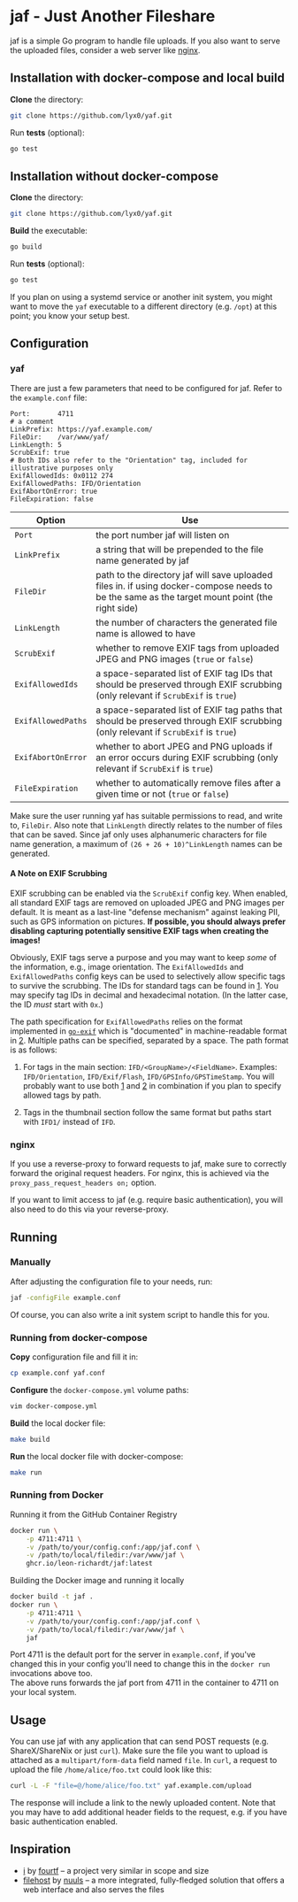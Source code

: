 # jaf - Just Another Fileshare
jaf is a simple Go program to handle file uploads.
If you also want to serve the uploaded files, consider a web server like [nginx](https://nginx.org/en/).

## Installation with docker-compose and local build
**Clone** the directory:
```bash
git clone https://github.com/lyx0/yaf.git
```
Run **tests** (optional):
```bash
go test
```

## Installation without docker-compose
**Clone** the directory:
```bash
git clone https://github.com/lyx0/yaf.git
```
**Build** the executable:
```bash
go build
```
Run **tests** (optional):
```bash
go test
```

If you plan on using a systemd service or another init system, you might want to move the `yaf` executable to a different directory (e.g. `/opt`) at this point; you know your setup best.

## Configuration
### yaf
There are just a few parameters that need to be configured for jaf.
Refer to the `example.conf` file:
```
Port:       4711
# a comment
LinkPrefix: https://yaf.example.com/
FileDir:    /var/www/yaf/
LinkLength: 5
ScrubExif: true
# Both IDs also refer to the "Orientation" tag, included for illustrative purposes only
ExifAllowedIds: 0x0112 274
ExifAllowedPaths: IFD/Orientation
ExifAbortOnError: true
FileExpiration: false
```

Option             | Use
------------------ | -------------------------------------------------------------------
`Port`             | the port number jaf will listen on
`LinkPrefix`       | a string that will be prepended to the file name generated by jaf
`FileDir`          | path to the directory jaf will save uploaded files in. if using docker-compose needs to be the same as the target mount point (the right side)
`LinkLength`       | the number of characters the generated file name is allowed to have
`ScrubExif`        | whether to remove EXIF tags from uploaded JPEG and PNG images (`true` or `false`)
`ExifAllowedIds`   | a space-separated list of EXIF tag IDs that should be preserved through EXIF scrubbing (only relevant if `ScrubExif` is `true`)
`ExifAllowedPaths` | a space-separated list of EXIF tag paths that should be preserved through EXIF scrubbing (only relevant if `ScrubExif` is `true`)
`ExifAbortOnError` | whether to abort JPEG and PNG uploads if an error occurs during EXIF scrubbing (only relevant if `ScrubExif` is `true`)
`FileExpiration`   | whether to automatically remove files after a given time or not (`true` or `false`)


Make sure the user running yaf has suitable permissions to read, and write to, `FileDir`.
Also note that `LinkLength` directly relates to the number of files that can be saved.
Since jaf only uses alphanumeric characters for file name generation, a maximum of `(26 + 26 + 10)^LinkLength` names can be generated.

#### A Note on EXIF Scrubbing
EXIF scrubbing can be enabled via the `ScrubExif` config key.
When enabled, all standard EXIF tags are removed on uploaded JPEG and PNG images per default.
It is meant as a last-line "defense mechanism" against leaking PII, such as GPS information on pictures.
**If possible, you should always prefer disabling capturing potentially sensitive EXIF tags when creating the images!**

Obviously, EXIF tags serve a purpose and you may want to keep _some_ of the information, e.g., image orientation.
The `ExifAllowedIds` and `ExifAllowedPaths` config keys can be used to selectively allow specific tags to survive the scrubbing.
The IDs for standard tags can be found in [1].
You may specify tag IDs in decimal and hexadecimal notation.
(In the latter case, the ID _must_ start with `0x`.)

The path specification for `ExifAllowedPaths` relies on the format implemented in [`go-exif`](https://github.com/dsoprea/go-exif) which is "documented" in machine-readable format in [2].
Multiple paths can be specified, separated by a space.
The path format is as follows:

1. For tags in the main section: `IFD/<GroupName>/<FieldName>`.
   Examples: `IFD/Orientation`, `IFD/Exif/Flash`, `IFD/GPSInfo/GPSTimeStamp`.
   You will probably want to use both [1] and [2] in combination if you plan to specify allowed tags by path.

2. Tags in the thumbnail section follow the same format but paths start with `IFD1/` instead of `IFD`.

### nginx
If you use a reverse-proxy to forward requests to jaf, make sure to correctly forward the original request headers.
For nginx, this is achieved via the `proxy_pass_request_headers on;` option.

If you want to limit access to jaf (e.g. require basic authentication), you will also need to do this via your reverse-proxy.

## Running

### Manually
After adjusting the configuration file to your needs, run:
```bash
jaf -configFile example.conf
```
Of course, you can also write a init system script to handle this for you.

### Running from docker-compose
**Copy** configuration file and fill it in:
```bash
cp example.conf yaf.conf
```
**Configure** the `docker-compose.yml` volume paths:
```bash
vim docker-compose.yml
```
**Build** the local docker file:
```bash
make build
```
**Run** the local docker file with docker-compose:
```bash
make run
```

### Running from Docker
Running it from the GitHub Container Registry
```bash
docker run \
    -p 4711:4711 \
    -v /path/to/your/config.conf:/app/jaf.conf \
    -v /path/to/local/filedir:/var/www/jaf \
    ghcr.io/leon-richardt/jaf:latest
```

Building the Docker image and running it locally
```bash
docker build -t jaf .
docker run \
    -p 4711:4711 \
    -v /path/to/your/config.conf:/app/jaf.conf \
    -v /path/to/local/filedir:/var/www/jaf \
    jaf
```

Port 4711 is the default port for the server in `example.conf`, if you've changed this in your config you'll need to change this in the `docker run` invocations above too.  
The above runs forwards the jaf port from 4711 in the container to 4711 on your local system.

## Usage
You can use jaf with any application that can send POST requests (e.g. ShareX/ShareNix or just `curl`).
Make sure the file you want to upload is attached as a `multipart/form-data` field named `file`.
In `curl`, a request to upload the file `/home/alice/foo.txt` could look like this:
```bash
curl -L -F "file=@/home/alice/foo.txt" yaf.example.com/upload
```
The response will include a link to the newly uploaded content.
Note that you may have to add additional header fields to the request, e.g. if you have basic authentication enabled.

## Inspiration
- [i](https://github.com/fourtf/i) by [fourtf](https://github.com/fourtf) – a project very similar in scope and size
- [filehost](https://github.com/nuuls/filehost) by [nuuls](https://github.com/nuuls) – a more integrated, fully-fledged solution that offers a web interface and also serves the files


[1]: https://exiv2.org/tags.html
[2]: https://github.com/dsoprea/go-exif/blob/a6301f85c82b0de82ceb8501f3c4a73ea7df01c2/assets/tags.yaml
